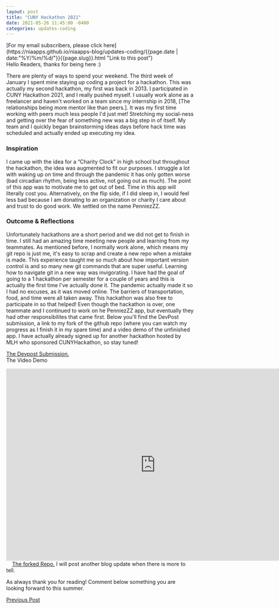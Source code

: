 ```yaml
---
layout: post
title: "CUNY Hackathon 2021"
date: 2021-05-26 11:45:00 -0400
categories: updates-coding
---
```


 <meta name="description" content="Blog post about my experience at CUNYHackathon, and the app my team made PenniezzZ">
<!-- Need to copy/paste to each post: Don't forget to change updates-personal or updates-coding-->
<div class="feed" markdown="1">
 [For my email subscribers, please click here](https://niaapps.github.io/niaapps-blog/updates-coding/{{page.date | date:"%Y/%m/%d/"}}{{page.slug}}.html "Link to this post")
</div>
Hello Readers, thanks for being here :)

There are plenty of ways to spend your weekend. The third week of January I spent mine staying up coding a project for a hackathon. This was actually my second hackathon, my first was back in 2013. I participated in CUNY Hackathon 2021, and I really pushed myself. I usually work alone as a freelancer and haven't worked on a team since my internship in 2018, [The relationships being more mentor like than peers.]. It was my first time working with peers much less people I'd just met! Stretching my social-ness and getting over the fear of something new was a big step in of itself. My team and I quickly began brainstorming ideas days before hack time was scheduled and actually ended up executing my idea. 

### Inspiration
I came up with the idea for a “Charity Clock” in high school but throughout the hackathon, the idea was augmented to fit our purposes. I struggle a lot with waking up on time and through the pandemic it has only gotten worse (bad circadian rhythm, being less active, not going out as much). The point of this app was to motivate me to get out of bed. Time in this app will literally cost you. Alternatively, on the flip side, if I did sleep in, I would feel less bad because I am donating to an organization or charity I care about and trust to do good work. We settled on the name PenniezZZ. 

### Outcome & Reflections
Unfortunately hackathons are a short period and we did not get to finish in time. I still had an amazing time meeting new people and learning from my teammates. As mentioned before, I normally work alone, which means my git repo is just me, it's easy to scrap and create a new repo when a mistake is made. This experience taught me so much about how important version control is and so many new git commands that are super useful. Learning how to navigate git in a new way was invigorating. I have had the goal of going to a 1 hackathon per semester for a couple of years and this is actually the first time I've actually done it. The pandemic actually made it so I had no excuses, as it was moved online. The barriers of transportation, food, and time were all taken away. This hackathon was also free to participate in so that helped! Even though the hackathon is over, one teammate and I continued to work on he PenniezZZ app, but eventually they had other responsibilites that came first. Below you'll find the DevPost submission, a link to my fork of the github repo (where you can watch my progress as I finish it in my spare time) and a video demo of the unfinished app. I have actually already signed up for another hackathon hosted by MLH who sponsored CUNYHackathon, so stay tuned!

<a href="https://devpost.com/software/penniezzz" target="_blank" title="">The Devpost Submission.</a>
&nbsp;&nbsp;&nbsp;
<br/>
The Video Demo
<iframe width="800" height="515" src="https://www.youtube.com/embed/v0B23h4Uue4" title="YouTube video player" frameborder="0" allow="accelerometer; autoplay; clipboard-write; encrypted-media; gyroscope; picture-in-picture" allowfullscreen></iframe>
&nbsp;&nbsp;&nbsp;
<a href="https://github.com/niaapps/penniezzz" target="_blank" title="">The forked Repo.</a> I will post another blog update when there is more to tell.

As always thank you for reading! Comment below something you are looking forward to this summer.


<div class="button-post">
    <a href="https://niaapps.github.io/niaapps-blog/updates-coding/2020/08/17/JavaScript-Adventure.html" class="post-button" id="button-nxt">Previous Post</a>

  </div>
